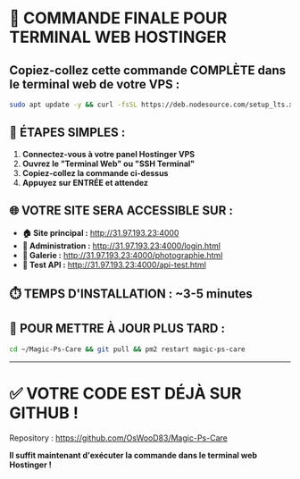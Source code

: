 # 🚀 COMMANDE FINALE POUR TERMINAL WEB HOSTINGER

## Copiez-collez cette commande COMPLÈTE dans le terminal web de votre VPS :

```bash
sudo apt update -y && curl -fsSL https://deb.nodesource.com/setup_lts.x | sudo -E bash - && sudo apt-get install -y nodejs git && cd ~ && rm -rf Magic-Ps-Care && git clone https://github.com/OsWooD83/Magic-Ps-Care.git && cd Magic-Ps-Care && npm install && sudo npm install -g pm2 && pm2 delete magic-ps-care 2>/dev/null || true && pm2 start server.js --name magic-ps-care && pm2 save && pm2 startup | grep 'sudo' | bash && echo "✅ Magic PS Care déployé sur http://31.97.193.23:4000"
```

## 🎯 ÉTAPES SIMPLES :

1. **Connectez-vous à votre panel Hostinger VPS**
2. **Ouvrez le "Terminal Web" ou "SSH Terminal"**
3. **Copiez-collez la commande ci-dessus**
4. **Appuyez sur ENTRÉE et attendez**

## 🌐 VOTRE SITE SERA ACCESSIBLE SUR :

- **🏠 Site principal :** http://31.97.193.23:4000
- **🔑 Administration :** http://31.97.193.23:4000/login.html  
- **📸 Galerie :** http://31.97.193.23:4000/photographie.html
- **🧪 Test API :** http://31.97.193.23:4000/api-test.html

## ⏱️ TEMPS D'INSTALLATION : ~3-5 minutes

## 🔄 POUR METTRE À JOUR PLUS TARD :
```bash
cd ~/Magic-Ps-Care && git pull && pm2 restart magic-ps-care
```

---

# ✅ VOTRE CODE EST DÉJÀ SUR GITHUB !
Repository : https://github.com/OsWooD83/Magic-Ps-Care

**Il suffit maintenant d'exécuter la commande dans le terminal web Hostinger !**
